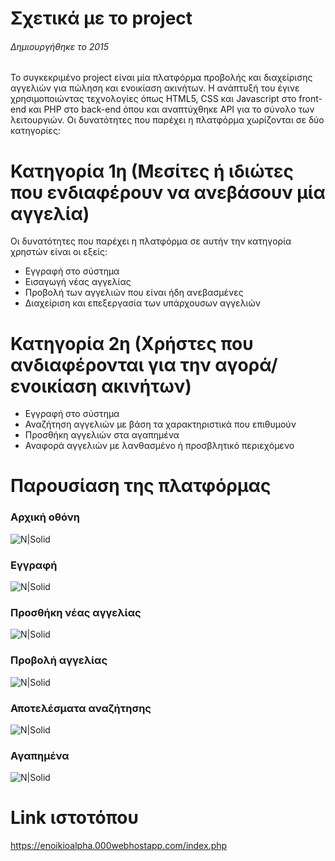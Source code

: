 # Σχετικά με το project
###### Δημιουργήθηκε το 2015 
Το συγκεκριμένο project είναι μία πλατφόρμα προβολής και διαχείρισης αγγελιών για πώληση και ενοικίαση ακινήτων. Η ανάπτυξή του έγινε χρησιμοποιώντας τεχνολογίες όπως HTML5, CSS και Javascript στο front-end και PHP στο back-end όπου και αναπτύχθηκε API για το σύνολο των λειτουργιών. Οι δυνατότητες που παρέχει η πλατφόρμα χωρίζονται σε δύο κατηγορίες:

# Κατηγορία 1η (Μεσίτες ή ιδιώτες που ενδιαφέρουν να ανεβάσουν μία αγγελία)
Οι δυνατότητες που παρέχει η πλατφόρμα σε αυτήν την κατηγορία χρηστών είναι οι εξείς:

  - Εγγραφή στο σύστημα
  - Εισαγωγή νέας αγγελίας 
  - Προβολή των αγγελιών που είναι ήδη ανεβασμένες
  - Διαχείριση και επεξεργασία των υπάρχουσων αγγελιών
 
# Κατηγορία 2η (Χρήστες που ανδιαφέρονται για την αγορά/ενοικίαση ακινήτων)
  - Εγγραφή στο σύστημα
  - Αναζήτηση αγγελιών με βάση τα χαρακτηριστικά που επιθυμούν 
  - Προσθήκη αγγελιών στα αγαπημένα
  - Αναφορά αγγελιών με λανθασμένο ή προσβλητικό περιεχόμενο

# Παρουσίαση της πλατφόρμας

### Αρχική οθόνη
![N|Solid](http://zogasmybio.000webhostapp.com/Screenshots/enoikio_screenshots/home.png)
### Εγγραφή
![N|Solid](http://zogasmybio.000webhostapp.com/Screenshots/enoikio_screenshots/register.png)
### Προσθήκη νέας αγγελίας
![N|Solid](http://zogasmybio.000webhostapp.com/Screenshots/enoikio_screenshots/new_add.png)
### Προβολή αγγελίας
![N|Solid](http://zogasmybio.000webhostapp.com/Screenshots/enoikio_screenshots/add_view.png)
### Αποτελέσματα αναζήτησης
![N|Solid](http://zogasmybio.000webhostapp.com/Screenshots/enoikio_screenshots/search.png)
### Αγαπημένα
![N|Solid](http://zogasmybio.000webhostapp.com/Screenshots/enoikio_screenshots/favorites.png)

# Link ιστοτόπου
https://enoikioalpha.000webhostapp.com/index.php